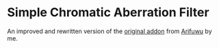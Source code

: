 # Simple Chromatic Aberration Filter
An improved and rewritten version of the [original addon](https://steamcommunity.com/sharedfiles/filedetails/?id=3157058442) from [Arifuwu](https://steamcommunity.com/id/Arifuwu) by me.
